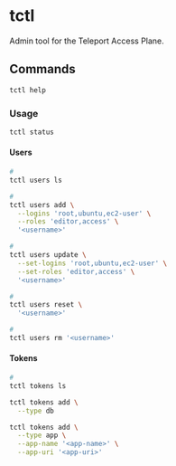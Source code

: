 # tctl

Admin tool for the Teleport Access Plane.

## Commands

```sh
tctl help
```

### Usage

```sh
tctl status
```

#### Users

```sh
#
tctl users ls

#
tctl users add \
  --logins 'root,ubuntu,ec2-user' \
  --roles 'editor,access' \
  '<username>'

#
tctl users update \
  --set-logins 'root,ubuntu,ec2-user' \
  --set-roles 'editor,access' \
  '<username>'

#
tctl users reset \
  '<username>'

#
tctl users rm '<username>'
```

#### Tokens

```sh
#
tctl tokens ls

tctl tokens add \
  --type db

tctl tokens add \
  --type app \
  --app-name '<app-name>' \
  --app-uri '<app-uri>'
```
